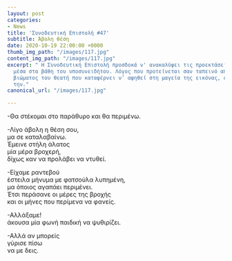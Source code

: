 ```yaml
---
layout: post
categories:
- News
title: 'Συνοδευτική Επιστολή #47'
subtitle: Άβολη θέση
date: 2020-10-19 22:00:00 +0000
thumb_img_path: "/images/117.jpg"
content_img_path: "/images/117.jpg"
excerpt: " Η Συνοδευτική Επιστολή προσδοκά ν' ανακαλύψει τις προεκτάσεις της εικόνας
  μέσα στα βάθη του υποσυνειδήτου. Λόγος που προτείνεται σαν ταπεινό απαύγασμα του
  βιώματος του θεατή που καταφέρνει ν’ αφηθεί στη μαγεία της εικόνας, επαναδημιουργώντας
  την."
canonical_url: "/images/117.jpg"

---
```

\-Θα στέκομαι στο παράθυρο και θα περιμένω.

\-Λίγο άβολη η θέση σου,  
μα σε καταλαβαίνω.  
Έμεινε στήλη άλατος  
μία μέρα βροχερή,  
δίχως καν να προλάβει να ντυθεί.

\-Είχαμε ραντεβού  
έστειλα μήνυμα με φατσούλα λυπημένη,  
μα όποιος αγαπάει περιμένει.  
Έτσι περάσανε οι μέρες της βροχής  
και οι μήνες που περίμενα να φανείς.

\-Αλλάξαμε!  
άκουσα μία φωνή παιδική να ψυθιρίζει.

\-Αλλά αν μπορείς  
γύρισε πίσω  
να με δεις.